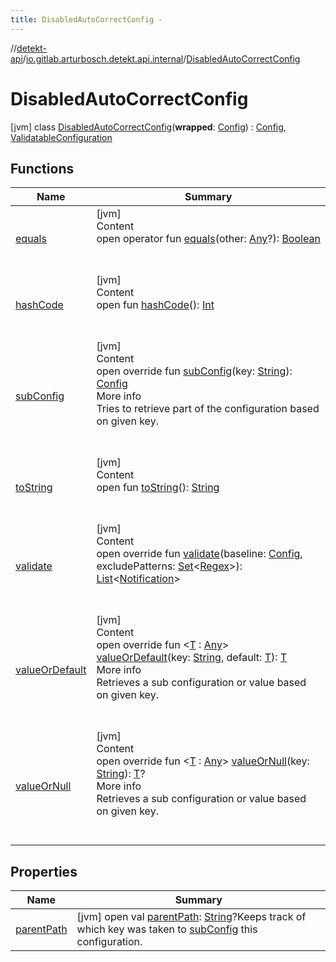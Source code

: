 ```yaml
---
title: DisabledAutoCorrectConfig -
---
```

//[detekt-api](../../index.md)/[io.gitlab.arturbosch.detekt.api.internal](../index.md)/[DisabledAutoCorrectConfig](index.md)



# DisabledAutoCorrectConfig  
 [jvm] class [DisabledAutoCorrectConfig](index.md)(**wrapped**: [Config](../../io.gitlab.arturbosch.detekt.api/-config/index.md)) : [Config](../../io.gitlab.arturbosch.detekt.api/-config/index.md), [ValidatableConfiguration](../-validatable-configuration/index.md)   


## Functions  
  
|  Name|  Summary| 
|---|---|
| <a name="kotlin/Any/equals/#kotlin.Any?/PointingToDeclaration/"></a>[equals](../-yaml-config/-companion/index.md#%5Bkotlin%2FAny%2Fequals%2F%23kotlin.Any%3F%2FPointingToDeclaration%2F%5D%2FFunctions%2F-931080397)| <a name="kotlin/Any/equals/#kotlin.Any?/PointingToDeclaration/"></a>[jvm]  <br>Content  <br>open operator fun [equals](../-yaml-config/-companion/index.md#%5Bkotlin%2FAny%2Fequals%2F%23kotlin.Any%3F%2FPointingToDeclaration%2F%5D%2FFunctions%2F-931080397)(other: [Any](https://kotlinlang.org/api/latest/jvm/stdlib/kotlin/-any/index.html)?): [Boolean](https://kotlinlang.org/api/latest/jvm/stdlib/kotlin/-boolean/index.html)  <br><br><br>
| <a name="kotlin/Any/hashCode/#/PointingToDeclaration/"></a>[hashCode](../-yaml-config/-companion/index.md#%5Bkotlin%2FAny%2FhashCode%2F%23%2FPointingToDeclaration%2F%5D%2FFunctions%2F-931080397)| <a name="kotlin/Any/hashCode/#/PointingToDeclaration/"></a>[jvm]  <br>Content  <br>open fun [hashCode](../-yaml-config/-companion/index.md#%5Bkotlin%2FAny%2FhashCode%2F%23%2FPointingToDeclaration%2F%5D%2FFunctions%2F-931080397)(): [Int](https://kotlinlang.org/api/latest/jvm/stdlib/kotlin/-int/index.html)  <br><br><br>
| <a name="io.gitlab.arturbosch.detekt.api.internal/DisabledAutoCorrectConfig/subConfig/#kotlin.String/PointingToDeclaration/"></a>[subConfig](sub-config.md)| <a name="io.gitlab.arturbosch.detekt.api.internal/DisabledAutoCorrectConfig/subConfig/#kotlin.String/PointingToDeclaration/"></a>[jvm]  <br>Content  <br>open override fun [subConfig](sub-config.md)(key: [String](https://kotlinlang.org/api/latest/jvm/stdlib/kotlin/-string/index.html)): [Config](../../io.gitlab.arturbosch.detekt.api/-config/index.md)  <br>More info  <br>Tries to retrieve part of the configuration based on given key.  <br><br><br>
| <a name="kotlin/Any/toString/#/PointingToDeclaration/"></a>[toString](../-yaml-config/-companion/index.md#%5Bkotlin%2FAny%2FtoString%2F%23%2FPointingToDeclaration%2F%5D%2FFunctions%2F-931080397)| <a name="kotlin/Any/toString/#/PointingToDeclaration/"></a>[jvm]  <br>Content  <br>open fun [toString](../-yaml-config/-companion/index.md#%5Bkotlin%2FAny%2FtoString%2F%23%2FPointingToDeclaration%2F%5D%2FFunctions%2F-931080397)(): [String](https://kotlinlang.org/api/latest/jvm/stdlib/kotlin/-string/index.html)  <br><br><br>
| <a name="io.gitlab.arturbosch.detekt.api.internal/DisabledAutoCorrectConfig/validate/#io.gitlab.arturbosch.detekt.api.Config#kotlin.collections.Set[kotlin.text.Regex]/PointingToDeclaration/"></a>[validate](validate.md)| <a name="io.gitlab.arturbosch.detekt.api.internal/DisabledAutoCorrectConfig/validate/#io.gitlab.arturbosch.detekt.api.Config#kotlin.collections.Set[kotlin.text.Regex]/PointingToDeclaration/"></a>[jvm]  <br>Content  <br>open override fun [validate](validate.md)(baseline: [Config](../../io.gitlab.arturbosch.detekt.api/-config/index.md), excludePatterns: [Set](https://kotlinlang.org/api/latest/jvm/stdlib/kotlin.collections/-set/index.html)<[Regex](https://kotlinlang.org/api/latest/jvm/stdlib/kotlin.text/-regex/index.html)>): [List](https://kotlinlang.org/api/latest/jvm/stdlib/kotlin.collections/-list/index.html)<[Notification](../../io.gitlab.arturbosch.detekt.api/-notification/index.md)>  <br><br><br>
| <a name="io.gitlab.arturbosch.detekt.api.internal/DisabledAutoCorrectConfig/valueOrDefault/#kotlin.String#TypeParam(bounds=[kotlin.Any])/PointingToDeclaration/"></a>[valueOrDefault](value-or-default.md)| <a name="io.gitlab.arturbosch.detekt.api.internal/DisabledAutoCorrectConfig/valueOrDefault/#kotlin.String#TypeParam(bounds=[kotlin.Any])/PointingToDeclaration/"></a>[jvm]  <br>Content  <br>open override fun <[T](value-or-default.md) : [Any](https://kotlinlang.org/api/latest/jvm/stdlib/kotlin/-any/index.html)> [valueOrDefault](value-or-default.md)(key: [String](https://kotlinlang.org/api/latest/jvm/stdlib/kotlin/-string/index.html), default: [T](value-or-default.md)): [T](value-or-default.md)  <br>More info  <br>Retrieves a sub configuration or value based on given key.  <br><br><br>
| <a name="io.gitlab.arturbosch.detekt.api.internal/DisabledAutoCorrectConfig/valueOrNull/#kotlin.String/PointingToDeclaration/"></a>[valueOrNull](value-or-null.md)| <a name="io.gitlab.arturbosch.detekt.api.internal/DisabledAutoCorrectConfig/valueOrNull/#kotlin.String/PointingToDeclaration/"></a>[jvm]  <br>Content  <br>open override fun <[T](value-or-null.md) : [Any](https://kotlinlang.org/api/latest/jvm/stdlib/kotlin/-any/index.html)> [valueOrNull](value-or-null.md)(key: [String](https://kotlinlang.org/api/latest/jvm/stdlib/kotlin/-string/index.html)): [T](value-or-null.md)?  <br>More info  <br>Retrieves a sub configuration or value based on given key.  <br><br><br>


## Properties  
  
|  Name|  Summary| 
|---|---|
| <a name="io.gitlab.arturbosch.detekt.api.internal/DisabledAutoCorrectConfig/parentPath/#/PointingToDeclaration/"></a>[parentPath](parent-path.md)| <a name="io.gitlab.arturbosch.detekt.api.internal/DisabledAutoCorrectConfig/parentPath/#/PointingToDeclaration/"></a> [jvm] open val [parentPath](parent-path.md): [String](https://kotlinlang.org/api/latest/jvm/stdlib/kotlin/-string/index.html)?Keeps track of which key was taken to [subConfig](../../io.gitlab.arturbosch.detekt.api/-config/sub-config.md) this configuration.   <br>

